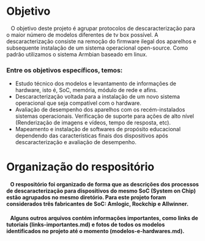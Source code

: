 # Objetivo

&nbsp;&nbsp; O objetivo deste projeto é agrupar protocolos de descaracterização para o maior número de modelos diferentes de tv box possível. A descaracterização consiste na remoção do firmware ilegal dos aparelhos e subsequente instalação de um sistema operacional open-source. Como padrão utilizamos o sistema Armbian baseado em linux.

### Entre os objetivos específicos, temos:
- Estudo técnico dos modelos e levantamento de informações de hardware, isto é, SoC, memória, módulo de rede e afins.
- Descaracterização voltada para a instalação de um novo sistema operacional que seja compatível com o hardware.
- Avaliação de desempenho dos aparelhos com os recém-instalados sistemas operacionais. Verificação de suporte para ações de alto nível (Renderização de imagens e vídeos, tempo de resposta, etc).
- Mapeamento e instalação de softwares de propósito educacional dependendo das características finais dos dispositivos após descaracterização e avaliação de desempenho.

# Organização do respositório

#### &nbsp;&nbsp; O respositório foi organizado de forma que as descrições dos processos de descaracterização para dispositivos do mesmo SoC (System on Chip) estão agrupados no mesmo diretório. Para este projeto foram considerados três fabricantes de SoC: Amlogic, Rockchip e Allwinner.

#### &nbsp;&nbsp; Alguns outros arquivos contém informações importantes, como links de tutoriais (links-importantes.md) e fotos de todos os modelos identificados no projeto até o momento (modelos-e-hardwares.md).
